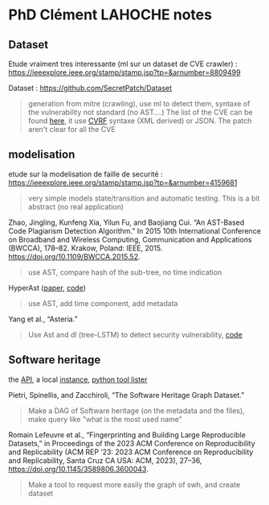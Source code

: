 # PhD Clément LAHOCHE notes

## Dataset

Etude vraiment tres interessante (ml sur un dataset de CVE crawler) : https://ieeexplore.ieee.org/stamp/stamp.jsp?tp=&arnumber=8809499

Dataset : https://github.com/SecretPatch/Dataset

> generation from mitre (crawling), use ml to detect them, syntaxe of the vulnerability not standard (no AST....)
> The list of the CVE can be found [here](https://www.cve.org/Downloads), it use [CVRF](https://cve.mitre.org/cve/cvrf.html) syntaxe (XML derived) or JSON.
> The patch aren't clear for all the CVE

## modelisation

etude sur la modelisation de faille de securité : https://ieeexplore.ieee.org/stamp/stamp.jsp?tp=&arnumber=4159681

> very simple models state/transition and automatic testing. This is a bit abstract (no real application)

Zhao, Jingling, Kunfeng Xia, Yilun Fu, and Baojiang Cui. “An AST-Based Code Plagiarism Detection Algorithm.” In 2015 10th International Conference on Broadband and Wireless Computing, Communication and Applications (BWCCA), 178–82. Krakow, Poland: IEEE, 2015. https://doi.org/10.1109/BWCCA.2015.52.

> use AST, compare hash of the sub-tree, no time indication

HyperAst ([paper](https://dl.acm.org/doi/abs/10.1145/3551349.3560423), [code](https://github.com/HyperAST/HyperAST))

> use AST, add time component, add metadata

Yang et al., “Asteria.”

> Use Ast and dl (tree-LSTM) to detect security vulnerability, [code](https://github.com/Asteria-BCSD/Asteria)

## Software heritage

the [API](https://archive.softwareheritage.org/api/), a local [instance](https://docs.softwareheritage.org/devel/getting-started/index.html), [python tool lister](https://forge.softwareheritage.org/source/swh-lister/)

Pietri, Spinellis, and Zacchiroli, “The Software Heritage Graph Dataset.”

> Make a DAG of Software heritage (on the metadata and the files), make query like "what is the most used name"

Romain Lefeuvre et al., “Fingerprinting and Building Large Reproducible Datasets,” in Proceedings of the 2023 ACM Conference on Reproducibility and Replicability (ACM REP ’23: 2023 ACM Conference on Reproducibility and Replicability, Santa Cruz CA USA: ACM, 2023), 27–36, https://doi.org/10.1145/3589806.3600043.

> Make a tool to request more easily the graph of swh, and create dataset